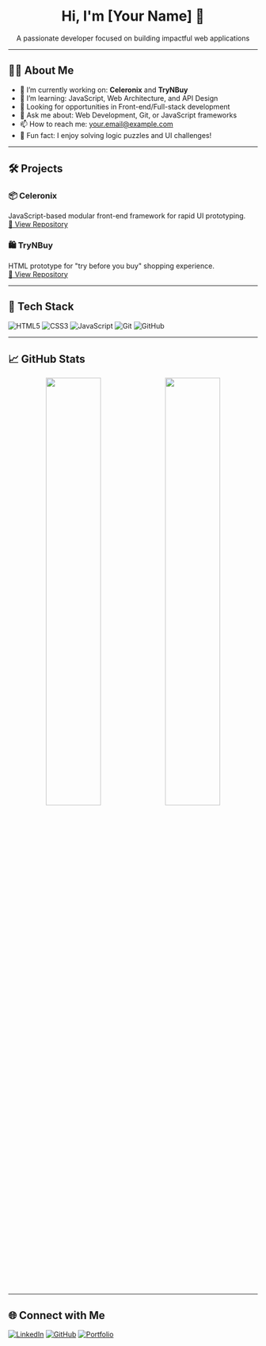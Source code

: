 <h1 align="center">Hi, I'm [Your Name] 👋</h1>
<p align="center">
  A passionate developer focused on building impactful web applications
</p>

---

## 👨‍💻 About Me

- 🔭 I’m currently working on: **Celeronix** and **TryNBuy**
- 🌱 I’m learning: JavaScript, Web Architecture, and API Design
- 💼 Looking for opportunities in Front-end/Full-stack development
- 💬 Ask me about: Web Development, Git, or JavaScript frameworks
- 📫 How to reach me: [your.email@example.com](mailto:your.email@example.com)
- 🧠 Fun fact: I enjoy solving logic puzzles and UI challenges!

---

## 🛠️ Projects

### 📦 Celeronix
JavaScript-based modular front-end framework for rapid UI prototyping.  
[🔗 View Repository](https://github.com/yourusername/Celeronix)

### 🛍️ TryNBuy  
HTML prototype for "try before you buy" shopping experience.  
[🔗 View Repository](https://github.com/yourusername/TryNBuy)

---

## 🧰 Tech Stack

![HTML5](https://img.shields.io/badge/-HTML5-E34F26?logo=html5&logoColor=white&style=flat)
![CSS3](https://img.shields.io/badge/-CSS3-1572B6?logo=css3&logoColor=white&style=flat)
![JavaScript](https://img.shields.io/badge/-JavaScript-F7DF1E?logo=javascript&logoColor=black&style=flat)
![Git](https://img.shields.io/badge/-Git-F05032?logo=git&logoColor=white&style=flat)
![GitHub](https://img.shields.io/badge/-GitHub-181717?logo=github&logoColor=white&style=flat)

---

## 📈 GitHub Stats

<p align="center">
  <img src="https://github-readme-stats.vercel.app/api?username=yourusername&show_icons=true&theme=radical" width="47%"/>
  <img src="https://github-readme-streak-stats.herokuapp.com?user=yourusername&theme=radical" width="47%"/>
</p>

---

## 🌐 Connect with Me

[![LinkedIn](https://img.shields.io/badge/-LinkedIn-blue?logo=linkedin&logoColor=white)](https://linkedin.com/in/yourusername)
[![GitHub](https://img.shields.io/badge/-GitHub-181717?logo=github&logoColor=white)](https://github.com/yourusername)
[![Portfolio](https://img.shields.io/badge/-Portfolio-000?style=flat&logo=vercel&logoColor=white)](https://yourportfolio.com)
